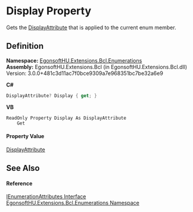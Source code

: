 # Display Property


Gets the <a href="https://learn.microsoft.com/dotnet/api/system.componentmodel.dataannotations.displayattribute" target="_blank" rel="noopener noreferrer">DisplayAttribute</a> that is applied to the current enum member.



## Definition
**Namespace:** <a href="N_EgonsoftHU_Extensions_Bcl_Enumerations.md">EgonsoftHU.Extensions.Bcl.Enumerations</a>  
**Assembly:** EgonsoftHU.Extensions.Bcl (in EgonsoftHU.Extensions.Bcl.dll) Version: 3.0.0+481c3d11ac7f0bce9309a7e968351bc7be32a6e9

**C#**
``` C#
DisplayAttribute? Display { get; }
```
**VB**
``` VB
ReadOnly Property Display As DisplayAttribute
	Get
```



#### Property Value
<a href="https://learn.microsoft.com/dotnet/api/system.componentmodel.dataannotations.displayattribute" target="_blank" rel="noopener noreferrer">DisplayAttribute</a>

## See Also


#### Reference
<a href="T_EgonsoftHU_Extensions_Bcl_Enumerations_IEnumerationAttributes.md">IEnumerationAttributes Interface</a>  
<a href="N_EgonsoftHU_Extensions_Bcl_Enumerations.md">EgonsoftHU.Extensions.Bcl.Enumerations Namespace</a>  
